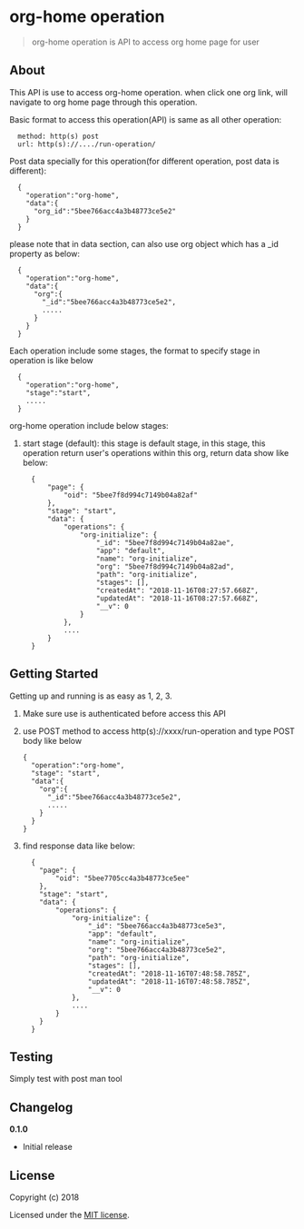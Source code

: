# org-home operation

> org-home operation is API to access org home page for user

## About

This API is use to access org-home operation. when click one org link, will navigate to org home page through this operation.

Basic format to access this operation(API) is same as all other operation:

  ```
    method: http(s) post
    url: http(s)://..../run-operation/
  ```

Post data specially for this operation(for different operation, post data is different):

  ```
    {
      "operation":"org-home",
      "data":{
        "org_id":"5bee766acc4a3b48773ce5e2"
      }
    }
  ```
please note that in data section, can also use org object which has a _id property as below:

  ```
    {
      "operation":"org-home",
      "data":{
        "org":{
          "_id":"5bee766acc4a3b48773ce5e2",
          .....
        }
      }
    }
  ```

Each operation include some stages, the format to specify stage in operation is like below

  ```
    {
      "operation":"org-home",
      "stage":"start",
      .....
    }
  ```

org-home operation include below stages:
1. start stage (default): this stage is default stage, in this stage, this operation return user's operations within this org, return data show like below:

    ```
      {
          "page": {
              "oid": "5bee7f8d994c7149b04a82af"
          },
          "stage": "start",
          "data": {
              "operations": {
                  "org-initialize": {
                      "_id": "5bee7f8d994c7149b04a82ae",
                      "app": "default",
                      "name": "org-initialize",
                      "org": "5bee7f8d994c7149b04a82ad",
                      "path": "org-initialize",
                      "stages": [],
                      "createdAt": "2018-11-16T08:27:57.668Z",
                      "updatedAt": "2018-11-16T08:27:57.668Z",
                      "__v": 0
                  }
              },
              ....
          }
      }
    ```

## Getting Started

Getting up and running is as easy as 1, 2, 3.

1. Make sure use is authenticated before access this API
2. use POST method to access http(s)://xxxx/run-operation and type POST body like below

    ```
    {
      "operation":"org-home",
      "stage": "start",
      "data":{
        "org":{
          "_id":"5bee766acc4a3b48773ce5e2",
          .....
        }
      }
    }
    ```
3. find response data like below:

    ```
      {
        "page": {
            "oid": "5bee7705cc4a3b48773ce5ee"
        },
        "stage": "start",
        "data": {
            "operations": {
                "org-initialize": {
                    "_id": "5bee766acc4a3b48773ce5e3",
                    "app": "default",
                    "name": "org-initialize",
                    "org": "5bee766acc4a3b48773ce5e2",
                    "path": "org-initialize",
                    "stages": [],
                    "createdAt": "2018-11-16T07:48:58.785Z",
                    "updatedAt": "2018-11-16T07:48:58.785Z",
                    "__v": 0
                },
                ....
            }
        }
      }
    ```

## Testing

Simply test with post man tool

## Changelog

__0.1.0__

- Initial release

## License

Copyright (c) 2018

Licensed under the [MIT license](LICENSE).

